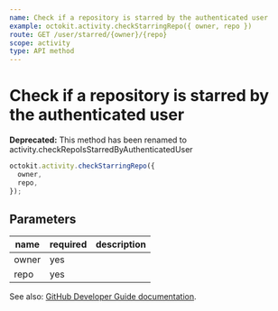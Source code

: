 ```yaml
---
name: Check if a repository is starred by the authenticated user
example: octokit.activity.checkStarringRepo({ owner, repo })
route: GET /user/starred/{owner}/{repo}
scope: activity
type: API method
---
```


# Check if a repository is starred by the authenticated user

**Deprecated:** This method has been renamed to activity.checkRepoIsStarredByAuthenticatedUser

```js
octokit.activity.checkStarringRepo({
  owner,
  repo,
});
```

## Parameters

<table>
  <thead>
    <tr>
      <th>name</th>
      <th>required</th>
      <th>description</th>
    </tr>
  </thead>
  <tbody>
    <tr><td>owner</td><td>yes</td><td>

</td></tr>
<tr><td>repo</td><td>yes</td><td>

</td></tr>
  </tbody>
</table>

See also: [GitHub Developer Guide documentation](https://developer.github.com/v3/activity/starring/#check-if-a-repository-is-starred-by-the-authenticated-user).
